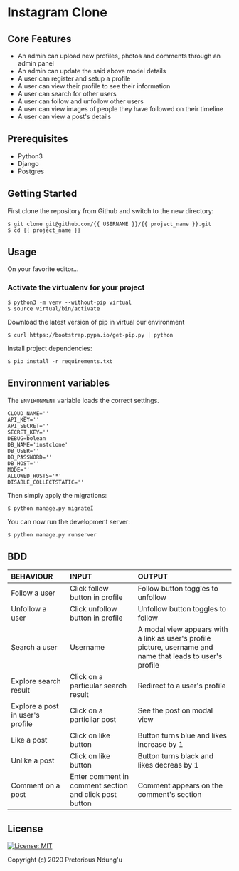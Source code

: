 # Instagram Clone

## Core Features

* An admin can upload new profiles, photos and comments through an admin panel
* An admin can update the said above model details
* A user can register and setup a profile
* A user can view their profile to see their information
* A user can search for other users
* A user can follow and unfollow other users
* A user can view images of people they have followed on their timeline
* A user can view a post's details

## Prerequisites

* Python3
* Django
* Postgres

## Getting Started

First clone the repository from Github and switch to the new directory:

    $ git clone git@github.com/{{ USERNAME }}/{{ project_name }}.git
    $ cd {{ project_name }}
    

## Usage

On your favorite editor...

### Activate the virtualenv for your project

    $ python3 -m venv --without-pip virtual
    $ source virtual/bin/activate

Download the latest version of pip in virtual our environment

    $ curl https://bootstrap.pypa.io/get-pip.py | python

Install project dependencies:

    $ pip install -r requirements.txt

## Environment variables

The `ENVIRONMENT` variable loads the correct settings.

``` 
CLOUD_NAME=''
API_KEY=''
API_SECRET=''
SECRET_KEY=''
DEBUG=bolean
DB_NAME='instclone'
DB_USER=''
DB_PASSWORD=''
DB_HOST=''
MODE=''
ALLOWED_HOSTS='*'
DISABLE_COLLECTSTATIC='' 
```

Then simply apply the migrations:

    $ python manage.py migrateÏ

You can now run the development server:

    $ python manage.py runserver

## BDD

| BEHAVIOUR    | INPUT   |  OUTPUT |
| :------------- | :------------- | :--------------- |
| Follow a user | Click follow button in profile | Follow button toggles to unfollow|
| Unfollow a user | Click unfollow button in profile | Unfollow button toggles to follow|
| Search a user |  Username | A modal view appears with a link as user's profile picture, username and name that leads to user's profile |
| Explore search result | Click on a particular search result  | Redirect to a user's profile |
| Explore a post in user's profile | Click on a particilar post | See the post on modal view |
| Like a post | Click on like button | Button turns blue and likes increase by 1 |
| Unlike a post | Click on like button | Button turns black and likes decreas by 1 |
| Comment on a post | Enter comment in comment section and click post button | Comment appears on the comment's section |

## License

[![License: MIT](https://img.shields.io/badge/License-MIT-yellow.svg)](https://opensource.org/licenses/MIT)

Copyright (c) 2020 Pretorious Ndung'u
